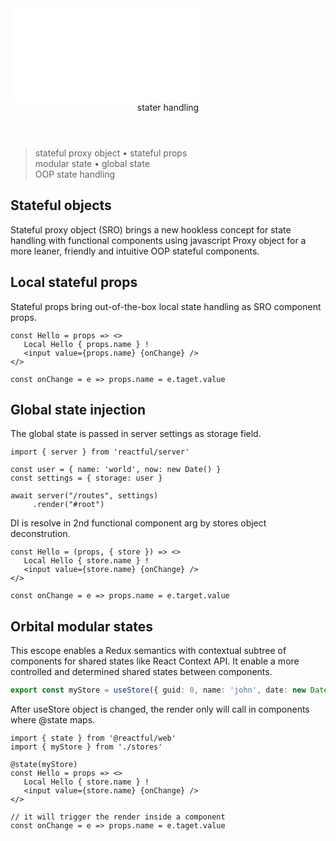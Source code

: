 <script src='./index.js'></script>
<style>@import url(./index.css);</style>

<article>
<embed type='text/html' src='./header.html' />
<header>stater handling</header>

> stateful proxy object • stateful props<br/>modular state • global state<br/> OOP state handling

## Stateful objects

Stateful proxy object (SRO) brings a new hookless concept for state handling with functional components using javascript Proxy object for a more leaner, friendly and intuitive OOP stateful components. 

## Local stateful props

Stateful props bring out-of-the-box local state handling as SRO component props.

```tsx
const Hello = props => <>   
   Local Hello { props.name } !
   <input value={props.name} {onChange} />
</>

const onChange = e => props.name = e.taget.value
```

## Global state injection

The global state is passed in server settings as storage field.

```tsx
import { server } from 'reactful/server'

const user = { name: 'world', now: new Date() } 
const settings = { storage: user }

await server("/routes", settings)
     .render("#root")
```

DI is resolve in 2nd functional component arg by stores object deconstrution.

```tsx
const Hello = (props, { store }) => <>   
   Local Hello { store.name } !
   <input value={store.name} {onChange} />
</>

const onChange = e => props.name = e.target.value
```

## Orbital modular states

This escope enables a Redux semantics with contextual subtree of components for shared states like React Context API. It enable a more controlled and determined shared states between components.

```ts
export const myStore = useStore({ guid: 0, name: 'john', date: new Date() })
```

After useStore object is changed, the render only will call in components where @state maps.

```tsx
import { state } from '@reactful/web'
import { myStore } from './stores'

@state(myStore)
const Hello = props => <>   
   Local Hello { store.name } !
   <input value={store.name} {onChange} />
</>

// it will trigger the render inside a component
const onChange = e => props.name = e.taget.value
```

<br/><br/>